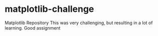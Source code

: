 # matplotlib-challenge
Matplotlib Repository
This was very challenging, but resulting in a lot of learning.   Good assignment
